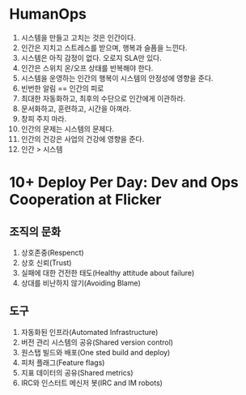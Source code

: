 # HumanOps
1. 시스템을 만들고 고치는 것은 인간이다.
2. 인간은 지치고 스트레스를 받으며, 행복과 슬픔을 느낀다.
3. 시스템은 아직 감정이 없다. 오로지 SLA만 있다.
4. 인간은 스위치 온/오프 상태를 반복해야 한다.
5. 시스템을 운영하는 인간의 행복이 시스템의 안정성에 영향을 준다.
6. 빈번한 알림 == 인간의 피로
7. 최대한 자동화하고, 최후의 수단으로 인간에게 이관하라.
8. 문서화하고, 훈련하고, 시간을 아껴라.
9. 창피 주지 마라.
10. 인간의 문제는 시스템의 문제다.
11. 인간의 건강은 사업의 건강에 영향을 준다.
12. 인간 > 시스템

# 10+ Deploy Per Day: Dev and Ops Cooperation at Flicker
## 조직의 문화
1. 상호존중(Respenct)
2. 상호 신뢰(Trust)
3. 실패에 대한 건전한 태도(Healthy attitude about failure)
4. 상대를 비난하지 않기(Avoiding Blame)

## 도구
1. 자동화된 인프라(Automated Infrastructure)
2. 버전 관리 시스템의 공유(Shared version control)
3. 원스탭 빌드와 배포(One sted build and deploy)
4. 피처 플래그(Feature flags)
5. 지표 데이터의 공유(Shared metrics)
6. IRC와 인스터트 메신저 봇(IRC and IM robots)
